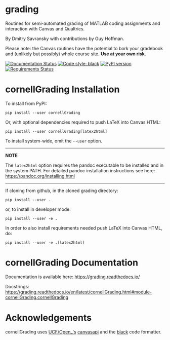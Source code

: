# grading
Routines for semi-automated grading of MATLAB coding assignments and interaction with Canvas and Qualtrics.

By Dmitry Savransky with contributions by Guy Hoffman.

Please note: the Canvas routines have the potential to bork your gradebook and (unlikely but possibly) whole course site. **Use at your own risk**. 

[![Documentation Status](https://readthedocs.org/projects/grading/badge/?version=latest)](https://grading.readthedocs.io/en/latest/?badge=latest)
<a href="https://github.com/psf/black"><img alt="Code style: black" src="https://img.shields.io/badge/code%20style-black-000000.svg"></a>
[![PyPI version](https://badge.fury.io/py/cornellGrading.svg)](https://badge.fury.io/py/cornellGrading)
[![Requirements Status](https://requires.io/github/dsavransky/grading/requirements.svg?branch=main)](https://requires.io/github/dsavransky/grading/requirements/?branch=main)

cornellGrading Installation
==============================
To install from PyPI:

```
pip install --user cornellGrading
```

Or, with optional dependencies required to push LaTeX into Canvas HTML:

```
pip install --user cornellGrading[latex2html]
```

To install system-wide, omit the `--user` option.

---
**NOTE**

The `latex2html` option requires the pandoc executable to be installed and in the system PATH.  For detailed pandoc installation instructions see here: https://pandoc.org/installing.html

---

If cloning from github, in the cloned grading directory:

```
pip install --user .
```

or, to install in developer mode:

```
pip install --user -e .
```

In order to also install requirements needed push LaTeX into Canvas HTML, do:

```
pip install --user -e .[latex2html]
```

cornellGrading Documentation
================================
Documentation is available here: https://grading.readthedocs.io/

Docstrings: https://grading.readthedocs.io/en/latest/cornellGrading.html#module-cornellGrading.cornellGrading

Acknowledgements
=====================
cornellGrading uses [UCF/Open_'s](https://ucfopen.github.io/) [canvasapi](https://github.com/ucfopen/canvasapi) and the [black](https://github.com/psf/black) code formatter. 
